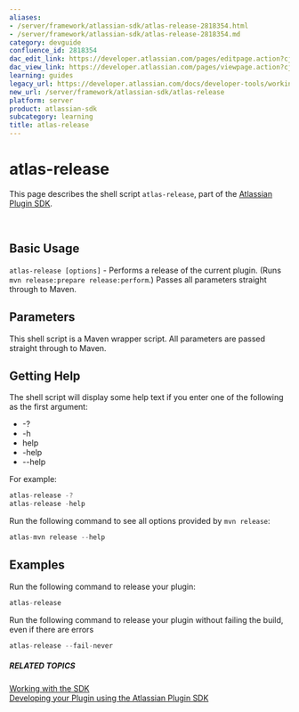 ```yaml
---
aliases:
- /server/framework/atlassian-sdk/atlas-release-2818354.html
- /server/framework/atlassian-sdk/atlas-release-2818354.md
category: devguide
confluence_id: 2818354
dac_edit_link: https://developer.atlassian.com/pages/editpage.action?cjm=wozere&pageId=2818354
dac_view_link: https://developer.atlassian.com/pages/viewpage.action?cjm=wozere&pageId=2818354
learning: guides
legacy_url: https://developer.atlassian.com/docs/developer-tools/working-with-the-sdk/command-reference/atlas-release
new_url: /server/framework/atlassian-sdk/atlas-release
platform: server
product: atlassian-sdk
subcategory: learning
title: atlas-release
---
```

# atlas-release

This page describes the shell script `atlas-release`, part of the [Atlassian Plugin SDK](/server/framework/atlassian-sdk/working-with-the-sdk).

 

## Basic Usage

`atlas-release [options]` - Performs a release of the current plugin. (Runs `mvn release:prepare release:perform`.) Passes all parameters straight through to Maven.

## Parameters

This shell script is a Maven wrapper script. All parameters are passed straight through to Maven.

## Getting Help

The shell script will display some help text if you enter one of the following as the first argument:

-   -?
-   -h
-   help
-   -help
-   --help

For example:

``` javascript
atlas-release -?
atlas-release -help
```

Run the following command to see all options provided by `mvn release`:

``` javascript
atlas-mvn release --help
```

## Examples

Run the following command to release your plugin:

``` javascript
atlas-release
```

Run the following command to release your plugin without failing the build, even if there are errors

``` javascript
atlas-release --fail-never
```

##### RELATED TOPICS

[Working with the SDK](/server/framework/atlassian-sdk/working-with-the-sdk)  
<a href="/pages/createpage.action?spaceKey=DOCS&amp;title=Developing+your+Plugin+using+the+Atlassian+Plugin+SDK&amp;linkCreation=true&amp;fromPageId=2818354" class="createlink">Developing your Plugin using the Atlassian Plugin SDK</a>















































































































































































































































































































































































































































































































